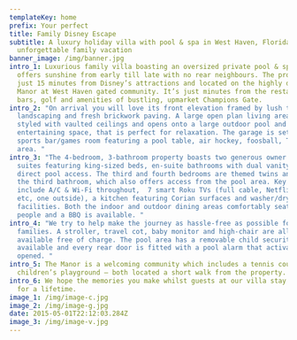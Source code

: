 ```yaml
---
templateKey: home
prefix: Your perfect
title: Family Disney Escape
subtitle: A luxury holiday villa with pool & spa in West Haven, Florida - for an
  unforgettable family vacation
banner_image: /img/banner.jpg
intro_1: Luxurious family villa boasting an oversized private pool & spa which
  offers sunshine from early till late with no rear neighbours. The property is
  just 15 minutes from Disney’s attractions and located on the highly desirable
  Manor at West Haven gated community. It’s just minutes from the restaurants,
  bars, golf and amenities of bustling, upmarket Champions Gate.
intro_2: "On arrival you will love its front elevation framed by lush tropical
  landscaping and fresh brickwork paving. A large open plan living area is
  styled with vaulted ceilings and opens onto a large outdoor pool and
  entertaining space, that is perfect for relaxation. The garage is setup as a
  sports bar/games room featuring a pool table, air hockey, foosball, TV and bar
  area. "
intro_3: "The 4-bedroom, 3-bathroom property boasts two generous owner’s bedroom
  suites featuring king-sized beds, en-suite bathrooms with dual vanity units &
  direct pool access. The third and fourth bedrooms are themed twins and share
  the third bathroom, which also offers access from the pool area. Key features
  include A/C & Wi-Fi throughout,  7 smart Roku TVs (full cable, Netflix/Disney
  etc, one outside), a kitchen featuring Corian surfaces and washer/dryer
  facilities. Both the indoor and outdoor dining areas comfortably seat eight
  people and a BBQ is available. "
intro_4: "We try to help make the journey as hassle-free as possible for young
  families. A stroller, travel cot, baby monitor and high-chair are all
  available free of charge. The pool area has a removable child security fence
  available and every rear door is fitted with a pool alarm that activates when
  opened. "
intro_5: The Manor is a welcoming community which includes a tennis court and
  children’s playground – both located a short walk from the property.
intro_6: We hope the memories you make whilst guests at our villa stay with you
  for a lifetime.
image_1: /img/image-c.jpg
image_2: /img/image-g.jpg
date: 2015-05-01T22:12:03.284Z
image_3: /img/image-v.jpg
---
```

